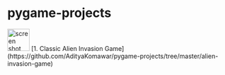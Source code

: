 # pygame-projects
<img scr="/images/ai_image.png" alt="screen shot" width="50" height="50" />
[1. Classic Alien Invasion Game](https://github.com/AdityaKomawar/pygame-projects/tree/master/alien-invasion-game)
